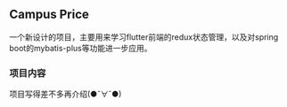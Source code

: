 ## Campus Price

一个新设计的项目，主要用来学习flutter前端的redux状态管理，以及对spring boot的mybatis-plus等功能进一步应用。



### 项目内容

项目写得差不多再介绍(●ˇ∀ˇ●)